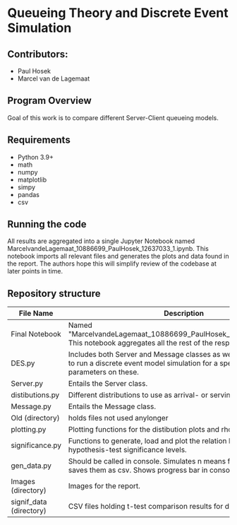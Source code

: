 # Queueing Theory and Discrete Event Simulation


## Contributors:

* Paul Hosek
* Marcel van de Lagemaat

## Program Overview
Goal of this work is to compare different Server-Client queueing models.

## Requirements
* Python 3.9+
* math
* numpy
* matplotlib
* simpy
* pandas
* csv

## Running the code

All results are aggregated into a single Jupyter Notebook named MarcelvandeLagemaat_10886699_PaulHosek_12637033_1.ipynb.
This notebook imports all relevant files and generates the plots and data found in the report.
The authors hope this will simplify review of the codebase at later points in time.

## Repository structure


| File Name           | Description                                                                                                                                                                                          |
|---------------------|------------------------------------------------------------------------------------------------------------------------------------------------------------------------------------------------------|
|Final Notebook | Named "MarcelvandeLagemaat_10886699_PaulHosek_12637033_1.ipynb". This notebook aggregates all the rest of the respository.|
| DES.py   | Includes both Server and Message classes as well as des_simulation to run a discrete event model simulation for a specific queue and parameters on these.                                                                    |
| Server.py     | Entails the Server class.  |
| distibutions.py     | Different distributions to use as arrival- or serving-rates distibutions. |
| Message.py     | Entails the Message class. |
| Old (directory)     | holds files not used anylonger |
| plotting.py     | Plotting functions for the distibution plots and rho by waiting time. |
| significance.py     | Functions to generate, load and plot the relation between rho and hypothesis-test significance levels. |
| gen_data.py     | Should be called in console. Simulates n means for different rhos and saves them as csv. Shows progress bar in console. |
| Images (directory)     | Images for the report. |
| signif_data (directory) | CSV files holding t-test comparison results for different models. |
